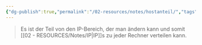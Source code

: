 ```yaml
---
{"dg-publish":true,"permalink":"/02-resources/notes/hostanteil/","tags":["netzwerk/ip/ipv4"],"noteIcon":""}
---
```


>Es ist der Teil von den IP-Bereich, der man ändern kann und somit [[02 - RESOURCES/Notes/IP\|IP]]s zu jeder Rechner verteilen kann.